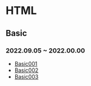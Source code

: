 # HTML
## Basic
### 2022.09.05 ~ 2022.00.00 
* [Basic001](https://github.com/MingDa-Ni/TIL/blob/master/HTML/Basic/Basic001.md)
* [Basic002](https://github.com/MingDa-Ni/TIL/blob/master/HTML/Basic/Basic002.md)
* [Basic003](https://github.com/MingDa-Ni/TIL/blob/master/HTML/Basic/Basic003.md)